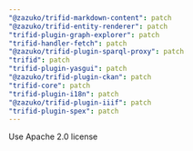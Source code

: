 ```yaml
---
"@zazuko/trifid-markdown-content": patch
"@zazuko/trifid-entity-renderer": patch
"trifid-plugin-graph-explorer": patch
"trifid-handler-fetch": patch
"@zazuko/trifid-plugin-sparql-proxy": patch
"trifid": patch
"trifid-plugin-yasgui": patch
"@zazuko/trifid-plugin-ckan": patch
"trifid-core": patch
"trifid-plugin-i18n": patch
"@zazuko/trifid-plugin-iiif": patch
"trifid-plugin-spex": patch
---
```


Use Apache 2.0 license
